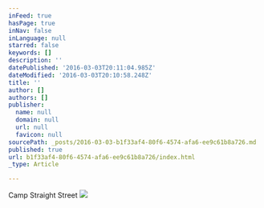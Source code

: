 ```yaml
---
inFeed: true
hasPage: true
inNav: false
inLanguage: null
starred: false
keywords: []
description: ''
datePublished: '2016-03-03T20:11:04.985Z'
dateModified: '2016-03-03T20:10:58.248Z'
title: ''
author: []
authors: []
publisher:
  name: null
  domain: null
  url: null
  favicon: null
sourcePath: _posts/2016-03-03-b1f33af4-80f6-4574-afa6-ee9c61b8a726.md
published: true
url: b1f33af4-80f6-4574-afa6-ee9c61b8a726/index.html
_type: Article

---
```

Camp Straight Street
![](https://the-grid-user-content.s3-us-west-2.amazonaws.com/630336e6-c2bd-42d7-93a0-4c478637ce8a.jpg)
